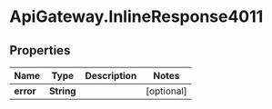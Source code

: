 # ApiGateway.InlineResponse4011

## Properties
Name | Type | Description | Notes
------------ | ------------- | ------------- | -------------
**error** | **String** |  | [optional] 
